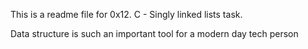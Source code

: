 This is a readme file for 0x12. C - Singly linked lists task.

Data structure is such an important tool for a modern day tech person

